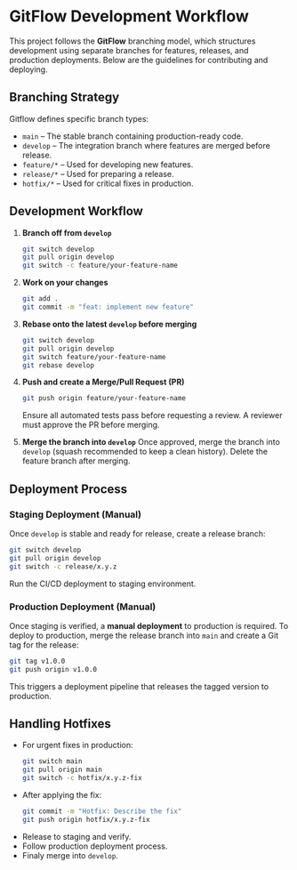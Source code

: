 # GitFlow Development Workflow

This project follows the **GitFlow** branching model, which structures development using separate branches for features, releases, and production deployments. 
Below are the guidelines for contributing and deploying.

## Branching Strategy

Gitflow defines specific branch types:
- `main` – The stable branch containing production-ready code.
- `develop` – The integration branch where features are merged before release.
- `feature/*` – Used for developing new features.
- `release/*` – Used for preparing a release.
- `hotfix/*` – Used for critical fixes in production.

## Development Workflow
1. **Branch off from `develop`**
   ```sh
   git switch develop
   git pull origin develop
   git switch -c feature/your-feature-name
   ```
2. **Work on your changes**
   ```sh
   git add .
   git commit -m "feat: implement new feature"
   ```
3. **Rebase onto the latest `develop` before merging**
   ```sh
   git switch develop
   git pull origin develop
   git switch feature/your-feature-name
   git rebase develop
   ```
4. **Push and create a Merge/Pull Request (PR)**
   ```sh
   git push origin feature/your-feature-name
   ```
   Ensure all automated tests pass before requesting a review.
   A reviewer must approve the PR before merging.
   
5. **Merge the branch into `develop`**
   Once approved, merge the branch into `develop` (squash recommended to keep a clean history).
   Delete the feature branch after merging.

## Deployment Process
### Staging Deployment (Manual)
Once `develop` is stable and ready for release, create a release branch:
   ```sh
   git switch develop
   git pull origin develop
   git switch -c release/x.y.z
   ```
Run the CI/CD deployment to staging environment.
### Production Deployment (Manual)
Once staging is verified, a **manual deployment** to production is required.
To deploy to production, merge the release branch into `main` and create a Git tag for the release:
  ```sh
  git tag v1.0.0
  git push origin v1.0.0
  ```
This triggers a deployment pipeline that releases the tagged version to production.

## Handling Hotfixes
- For urgent fixes in production:
  ```sh
  git switch main
  git pull origin main
  git switch -c hotfix/x.y.z-fix
  ```
- After applying the fix:
  ```sh
  git commit -m "Hotfix: Describe the fix"
  git push origin hotfix/x.y.z-fix
  ```
- Release to staging and verify.
- Follow production deployment process.
- Finaly merge into `develop`.
